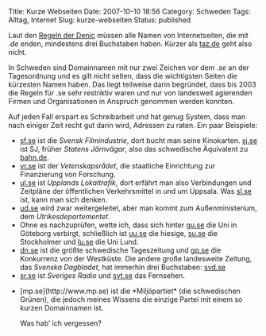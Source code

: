 Title: Kurze Webseiten
Date: 2007-10-10 18:56
Category: Schweden
Tags: Alltag, Internet
Slug: kurze-webseiten
Status: published

Laut den [Regeln der Denic](http://www.denic.de/de/richtlinien.html)
müssen alle Namen von Internetseiten, die mit *.de* enden, mindestens
drei Buchstaben haben. Kürzer als [taz.de](http://www.taz.de/) geht also
nicht.

In Schweden sind Domainnamen mit nur zwei Zeichen vor dem *.se* an der
Tagesordnung und es gilt nicht selten, dass die wichtigsten Seiten die
kürzesten Namen haben. Das liegt teilweise darin begründet, dass bis
2003 die Regeln für .se sehr restriktiv waren und nur von landesweit
agierenden Firmen und Organisationen in Anspruch genommen werden
konnten.

Auf jeden Fall erspart es Schreibarbeit und hat genug System, dass man
nach einiger Zeit recht gut darin wird, Adressen zu raten. Ein paar
Beispiele:

-   [sf.se](http://www.sf.se) ist die *Svensk Filmindustrie*, dort bucht
    man seine Kinokarten. [sj.se](http://www.sj.se) ist SJ, früher
    *Statens Järnvägar*, also das schwedische Äquivalent zu
    [bahn.de](http://www.bahn.de).
-   [vr.se](http://www.vr.se) ist der *Vetenskapsrådet*, die staatliche
    Einrichtung zur Finanzierung von Forschung.
-   [ul.se](http://www.ul.se) ist *Upplands Lokaltrafik*, dort erfährt
    man also Verbindungen und Zeitpläne der öffentlichen Verkehrsmittel
    in und um Uppsala. Was [sl.se](http://www.sl.se/) ist, kann man sich
    denken.
-   [ud.se](http://www.ud.se) wird zwar weitergeleitet, aber man kommt
    zum Außenministerium, dem *Utrikesdepartementet*.
-   Ohne es nachzuprüfen, wette ich, dass sich hinter
    [gu.se](http://www.gu.se) die Uni in Göteborg verbirgt, schließlich
    ist [uu.se](http://www.uu.se) die hiesige, [su.se](http://www.su.se)
    die Stockholmer und [lu.se](http://www.lu.se) die Uni Lund.
-   [dn.se](http://www.dn.se) ist die größte schwedische Tageszeitung
    und [gp.se](http://gp.se/) die Konkurrenz von der Westküste. Die
    andere große landesweite Zeitung, das *Svenska Dagbladet*, hat
    immerhin drei Buchstaben: [svd.se](http://www.svd.se)
-   [sr.se](http://www.sr.se) ist *Sveriges Radio* und
    [svt.se](http://www.svt.se) das Fernsehen.

<ul>
<li>
[mp.se](http://www.mp.se) ist die *Miljöpartiet* (die schwedischen
Grünen), die jedoch meines Wissens die einzige Partei mit einem so
kurzen Domainnamen ist.

Was hab’ ich vergessen?

